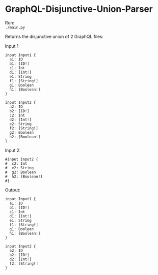 # GraphQL-Disjunctive-Union-Parser

Run:</br>
```./main.py```

Returns the disjunctive union of 2 GraphQL files:

Input 1:</br>
```
input Input1 {
  a1: ID
  b1: [ID!]
  c1: Int
  d1: [Int!]
  e1: String
  f1: [String!]
  g1: Boolean
  h1: [Boolean!]
}

input Input2 {
  a2: ID
  b2: [ID!]
  c2: Int
  d2: [Int!]
  e2: String
  f2: [String!]
  g2: Boolean
  h2: [Boolean!]
}
```

Input 2:</br>
```
#input Input2 {
#  c2: Int
#  e2: String
#  g2: Boolean
#  h2: [Boolean!]
#}
```

Output:</br>
```
input Input1 {
  a1: ID
  b1: [ID!]
  c1: Int
  d1: [Int!]
  e1: String
  f1: [String!]
  g1: Boolean
  h1: [Boolean!]
}

input Input2 {
  a2: ID
  b2: [ID!]
  d2: [Int!]
  f2: [String!]
}
```
